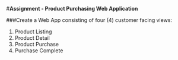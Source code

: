 #**Assignment - Product Purchasing Web Application**

###Create a Web App consisting of four (4) customer facing views:
1. Product Listing
2. Product Detail
3. Product Purchase
4. Purchase Complete